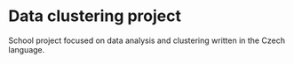 # Data clustering project
School project focused on data analysis and clustering written in the Czech language.
